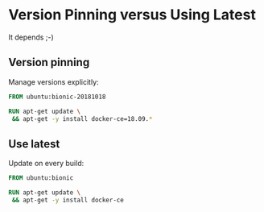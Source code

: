 # Version Pinning versus Using Latest

It depends ;-)

## Version pinning

Manage versions explicitly:

```Dockerfile
FROM ubuntu:bionic-20181018

RUN apt-get update \
 && apt-get -y install docker-ce=18.09.*
```

## Use latest

Update on every build:

```Dockerfile
FROM ubuntu:bionic

RUN apt-get update \
 && apt-get -y install docker-ce
```